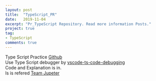 ```yaml
---
layout: post
title:  "TypeScript_PR"
date:   2019-11-04
excerpt: "Pr_TypeScript Repository. Read more information Posts."
project: true
tag:
- TypeScript
comments: true
---
```


Type Script Practice
<a href="https://github.com/Artyrie/PR_TypeScript">Github</a><br>
Use Type Script debugger by <a href="https://github.com/Enterprise-JS/vscode-ts-node-debugging">vscode-ts-code-debugging</a><br>
Code and Explanation is in.<br>
Is is refered <a href="https://www.youtube.com/playlist?list=PLlSZlNj22M7QxeiQkge94penoAixMJMMF">Team Jupeter</a><br>
